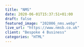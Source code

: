 ```yaml
---
title: "NMS"
date: 2020-06-01T15:37:51+01:00
draft: false
featured_image: "202006_nms.webp"
live_url: "https://www.nmsb.co.uk"
client: "Bespoke 4 Business"
categories: "HTML"
---
```


